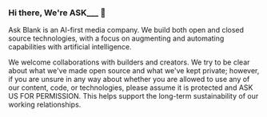 ### Hi there, We're ASK___ 👋
Ask Blank is an AI-first media company. We build both open and closed source technologies, with a focus on augmenting and automating capabilities with artificial intelligence.

We welcome collaborations with builders and creators. We try to be clear about what we've made open source and what we've kept private; however, if you are unsure in any way about whether you are allowed to use any of our content, code, or technologies, please assume it is protected and ASK US FOR PERMISSION. This helps support the long-term sustainability of our working relationships.
